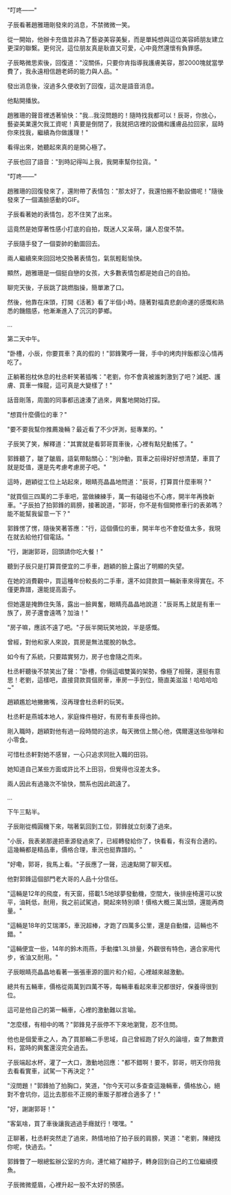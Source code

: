 "叮咚——"

子辰看著趙雅珊剛發來的消息，不禁微微一笑。

從一開始，他辦卡充值並非為了藝姿美容美髮，而是單純想與這位美容師朋友建立更深的聯繫。更何況，這位朋友真是耿直又可愛，心中竟然還懷有負罪感。

子辰略微思索後，回復道："沒關係，只要你肯指導我護膚美容，那2000塊就當學費了，我永遠相信趙老師的能力與人品。"

發出消息後，沒過多久便收到了回復，這次是語音消息。

他點開播放。

趙雅珊的聲音裡透著愉快："我…我沒問題的！隨時找我都可以！辰哥，你放心，藝姿美業還欠我工資呢！真要是倒閉了，我就把店裡的設備和護膚品拉回家，屆時你來找我，繼續為你做護理！"

看得出來，她聽起來真的是開心極了。

子辰也回了語音："到時記得叫上我，我開車幫你拉貨。"

"叮咚——"

趙雅珊的回復發來了，還附帶了表情包："那太好了，我還怕搬不動設備呢！"隨後發來了一個滿臉感動的GIF。

子辰看著她的表情包，忍不住笑了出來。

這竟然是她穿著性感小打底的自拍，既迷人又呆萌，讓人忍俊不禁。

子辰隨手發了一個耍帥的動圖回去。

兩人繼續來來回回地交換著表情包，氣氛輕鬆愉快。

顯然，趙雅珊是一個挺自戀的女孩，大多數表情包都是她自己的自拍。

聊完天後，子辰跳了跳燃脂操，簡單漱了口。

然後，他靠在床頭，打開《活著》看了半個小時。隨著對福貴悲劇命運的感慨和熟悉的饑餓感，他漸漸進入了沉沉的夢鄉。

...

第二天中午。

"卧槽，小辰，你要買車？真的假的！"郭鋒驚呼一聲，手中的烤肉拌飯都沒心情再吃了。

正躺著抱枕休息的杜丞軒笑著插嘴："老劉，你不會真被誰刺激到了吧？減肥、護膚、買車一條龍，這可真是大變樣了！"

話音剛落，周圍的同事都迅速湊了過來，興奮地開始打探。

"想買什麼價位的車？"

"要不要我幫你推薦幾輛？最近看了不少評測，挺專業的。"

子辰笑了笑，解釋道："其實就是看郭哥買車後，心裡有點兒動搖了。"

郭鋒聽了，皺了皺眉，語氣帶點關心："別沖動，買車之前得好好想清楚，車買了就是貶值，還是先考慮考慮房子吧。"

這時，趙穎從工位上站起來，眼睛亮晶晶地問道："辰哥，打算買什麼車啊？"

"就買個三四萬的二手車吧，當做練練手，萬一有磕碰也不心疼，開半年再換新車。"子辰拍了拍郭鋒的肩膀，接著說道，"郭哥，你不是有個開修車行的表弟嗎？能不能幫我留意一下？"

郭鋒愣了愣，隨後笑著答應："行，這個價位的車，開半年也不會貶值太多，我現在就去給他打個電話。"

"行，謝謝郭哥，回頭請你吃大餐！"

聽到子辰只是打算買便宜的二手車，趙穎的臉上露出了明顯的失望。

在她的消費觀中，買這種年份較長的二手車，還不如貸款買一輛新車來得實在。不僅更靠譜，還能提高面子。

但她還是掩飾住失落，露出一臉興奮，眼睛亮晶晶地說道："辰哥馬上就是有車一族了，房子還會遠嗎？加油！"

"房子嘛，應該不遠了吧。"子辰半開玩笑地說，半是感慨。

曾經，對他和家人來說，買房是無法擺脫的執念。

如今有了系統，只要踏實努力，房子也會隨之而來。

杜丞軒聽後不禁笑出了聲："卧槽，你倆這唱雙簧的架勢，像極了相聲，還挺有意思！老劉，這樣吧，直接貸款買個房車，車房一手到位，簡直美滋滋！哈哈哈哈~"

趙穎尷尬地撇撇嘴，沒再理會杜丞軒的玩笑。

杜丞軒是燕城本地人，家庭條件極好，有房有車長得也帥。

剛入職時，趙穎對他有過一段時間的追求，每天微信上關心他，偶爾還送些咖啡和小零食。

可惜杜丞軒對她不感冒，一心只追求同批入職的田羽。

她知道自己某些方面或許比不上田羽，但覺得也沒差太多。

兩人因此有過幾次不愉快，關系也因此疏遠了。

...

下午三點半。

子辰剛從橢圓機下來，喘著氣回到工位，郭鋒就立刻湊了過來。

"小辰，我表弟那邊把車源發過來了，已經轉發給你了，快看看，有沒有合適的。這幾輛都是精品車，價格合理，車況也挺靠譜的。"

"好嘞，郭哥，我馬上看。"子辰應了一聲，迅速點開了聊天框。

他對郭鋒這個部門老大哥的人品十分信任。

"這輛是12年的飛度，有天窗，搭載1.5地球夢發動機，空間大，後排座椅還可以放平，油耗低，耐用，我之前試駕過，開起來特別順！價格大概三萬出頭，還能再商量。"

"這輛是18年的艾瑞澤5，車況超棒，才跑了四萬多公里，還是自動擋，這輛也不錯。"

"這輛便宜一些，14年的鈴木雨燕，手動擋1.3L排量，外觀很有特色，適合家用代步，省油又耐用。"

子辰眼睛亮晶晶地看著一張張車源的圖片和介紹，心裡越來越激動。

總共有五輛車，價格從兩萬到四萬不等，每輛車看起來車況都很好，保養得很到位。

這可是他自己的第一輛車，心裡的激動難以言喻。

"怎麼樣，有相中的嗎？"郭鋒見子辰停不下來地瀏覽，忍不住問。

他也是個愛車之人，為了買那輛二手思域，自己曾經跑了好久的論壇，查了無數資料，當時的興奮還沒完全過去。

子辰端起水杯，灌了一大口，激動地回應："都不錯啊！要不，郭哥，明天你陪我去看看實車，試駕一下再決定？"

"沒問題！"郭鋒拍了拍胸口，笑道，"你今天可以多查查這幾輛車，價格放心，絕對不會坑你，這比去那些不正規的車販子那裡合適多了！"

"好，謝謝郭哥！"

"客氣啥，買了車後讓我過過手癮就行！嘿嘿。"

正聊著，杜丞軒突然走了過來，熱情地拍了拍子辰的肩膀，笑道："老劉，陳總找你呢，快過去。"

郭鋒瞥了一眼總監辦公室的方向，連忙縮了縮脖子，轉身回到自己的工位繼續摸魚。

子辰微微蹙眉，心裡升起一股不太好的預感。